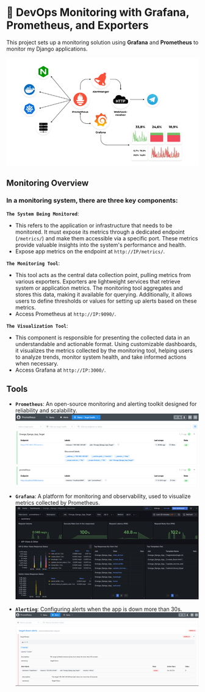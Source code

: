 
# 👀 DevOps Monitoring with Grafana, Prometheus, and Exporters

This project sets up a monitoring solution using **Grafana** and **Prometheus**  to monitor my Django applications.

![Monitoring](/Figures/devops_monitoring.png)

## Monitoring  Overview
### In a monitoring system, there are three key components:

**`The System Being Monitored`**: 
- This refers to the application or infrastructure that needs to be monitored. It must expose its metrics through a dedicated endpoint (`/metrics/`) and make them accessible via a specific port. These metrics provide valuable insights into the system's performance and health.
- Expose app metrics on the endpoint at `http://IP/metrics/`.

**`The Monitoring Tool`**: 
- This tool acts as the central data collection point, pulling metrics from various exporters. Exporters are lightweight services that retrieve system or application metrics. The monitoring tool aggregates and stores this data, making it available for querying. Additionally, it allows users to define thresholds or values for setting up alerts based on these metrics.
- Access Prometheus at `http://IP:9090/`.

**`The Visualization Tool`**: 
- This component is responsible for presenting the collected data in an understandable and actionable format. Using customizable dashboards, it visualizes the metrics collected by the monitoring tool, helping users to analyze trends, monitor system health, and take informed actions when necessary.
- Access Grafana at `http://IP:3000/`.

## Tools

- **`Prometheus`**: An open-source monitoring and alerting toolkit designed for reliability and scalability.  
  ![Prometheus](/Figures/Promethues_working.png)

- **`Grafana`**: A platform for monitoring and observability, used to visualize metrics collected by Prometheus.  
  ![Grafana](/Figures/Grafana_working.png)

- **`Alerting`**: Configuring alerts when the app is down more than 30s.
  ![Alerting](/Figures/Alert_working.png)

